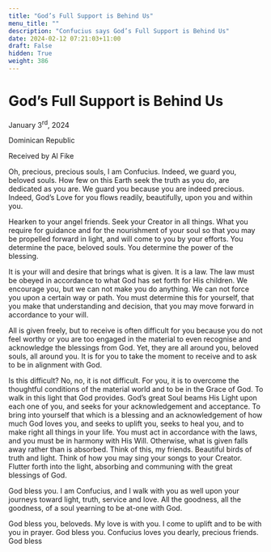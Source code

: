```yaml
---
title: "God’s Full Support is Behind Us"
menu_title: ""
description: "Confucius says God’s Full Support is Behind Us"
date: 2024-02-12 07:21:03+11:00
draft: False
hidden: True
weight: 386
---
```

# God’s Full Support is Behind Us 

January 3<sup>rd</sup>, 2024

Dominican Republic

Received by Al Fike 

Oh, precious, precious souls, I am Confucius. Indeed, we guard you, beloved souls. How few on this Earth seek the truth as you do, are dedicated as you are. We guard you because you are indeed precious. Indeed, God’s Love for you flows readily, beautifully, upon you and within you. 

Hearken to your angel friends. Seek your Creator in all things. What you require for guidance and for the nourishment of your soul so that you may be propelled forward in light, and will come to you by your efforts. You determine the pace, beloved souls. You determine the power of the blessing. 

It is your will and desire that brings what is given. It is a law. The law must be obeyed in accordance to what God has set forth for His children. We encourage you, but we can not make you do anything. We can not force you upon a certain way or path. You must determine this for yourself, that you make that understanding and decision, that you may move forward in accordance to your will. 

All is given freely, but to receive is often difficult for you because you do not feel worthy or you are too engaged in the material to even recognise and acknowledge the blessings from God. Yet, they are all around you, beloved souls, all around you. It is for you to take the moment to receive and to ask to be in alignment with God. 

Is this difficult? No, no, it is not difficult. For you, it is to overcome the thoughtful conditions of the material world and to be in the Grace of God. To walk in this light that God provides. God’s great Soul beams His Light upon each one of you, and seeks for your acknowledgement and acceptance. To bring into yourself that which is a blessing and an acknowledgement of how much God loves you, and seeks to uplift you, seeks to heal you, and to make right all things in your life. 
You must act in accordance with the laws, and you must be in harmony with His Will. Otherwise, what is given falls away rather than is absorbed. Think of this, my friends. Beautiful birds of truth and light. Think of how you may sing your songs to your Creator. Flutter forth into the light, absorbing and communing with the great blessings of God. 

God bless you. I am Confucius, and I walk with you as well upon your journeys toward light, truth, service and love. All the goodness, all the goodness, of a soul yearning to be at-one with God. 

God bless you, beloveds. My love is with you. I come to uplift and to be with you in prayer. God bless you. Confucius loves you dearly, precious friends. God bless 